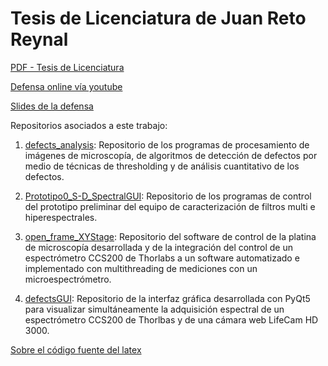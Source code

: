 # Tesis de Licenciatura de Juan Reto Reynal

[PDF - Tesis de Licenciatura](https://github.com/jrr1984/master_thesis_scratch_and_dig/blob/master/tesis_tex/main.pdf)

[Defensa online vía youtube](https://www.youtube.com/watch?v=dRbFsOl1fco)

[Slides de la defensa](bit.ly/2XpAYxT)


Repositorios asociados a este trabajo:

1. [defects_analysis](https://github.com/jrr1984/defects_analysis): Repositorio de los programas de procesamiento de imágenes de microscopía, de algoritmos de detección de defectos por medio de técnicas de thresholding y de análisis cuantitativo de los defectos.

2. [Prototipo0_S-D_SpectralGUI](https://github.com/jrr1984/Prototipo0_S-D_SpectralGUI): Repositorio de los programas de control del prototipo preliminar del equipo de caracterización de filtros multi e hiperespectrales.

3. [open_frame_XYStage](https://github.com/jrr1984/open_frame_XYStage): Repositorio del software de control de la platina de microscopía desarrollada y de la integración del control de un espectrómetro CCS200 de Thorlabs a un software automatizado e implementado con multithreading de mediciones con un microespectrómetro.

4. [defectsGUI](https://github.com/jrr1984/defectsGUI): Repositorio de la interfaz gráfica desarrollada con PyQt5 para visualizar simultáneamente la adquisición espectral de un espectrómetro CCS200 de Thorlbas y de una cámara web LifeCam HD 3000.

[Sobre el código fuente del latex](https://github.com/jrr1984/master_thesis_jrr10/blob/master/tesis_tex/dependencias.txt)

